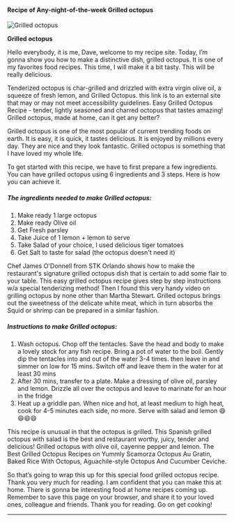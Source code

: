             

#### Recipe of Any-night-of-the-week Grilled octopus

![Grilled octopus](https://img-global.cpcdn.com/recipes/72ac90d8e583a925/751x532cq70/grilled-octopus-recipe-main-photo.jpg)

**Grilled octopus**

Hello everybody, it is me, Dave, welcome to my recipe site. Today, I’m gonna show you how to make a distinctive dish, grilled octopus. It is one of my favorites food recipes. This time, I will make it a bit tasty. This will be really delicious.

Tenderized octopus is char-grilled and drizzled with extra virgin olive oil, a squeeze of fresh lemon, and Grilled Octopus. this link is to an external site that may or may not meet accessibility guidelines. Easy Grilled Octopus Recipe - tender, lightly seasoned and charred octopus that tastes amazing! Grilled octopus, made at home, can it get any better?

Grilled octopus is one of the most popular of current trending foods on earth. It is easy, it is quick, it tastes delicious. It is enjoyed by millions every day. They are nice and they look fantastic. Grilled octopus is something that I have loved my whole life.

To get started with this recipe, we have to first prepare a few ingredients. You can have grilled octopus using 6 ingredients and 3 steps. Here is how you can achieve it.

##### The ingredients needed to make Grilled octopus:

1.  Make ready 1 large octopus
2.  Make ready Olive oil
3.  Get Fresh parsley
4.  Take Juice of 1 lemon + lemon to serve
5.  Take Salad of your choice, I used delicious tiger tomatoes
6.  Get Salt to taste for salad (the octopus doesn't need it)

Chef James O'Donnell from STK Orlando shows how to make the restaurant's signature grilled octopus dish that is certain to add some flair to your table. This easy grilled octopus recipe gives step by step instructions w/a special tenderizing method! Then I found this very handy video on grilling octopus by none other than Martha Stewart. Grilled octopus brings out the sweetness of the delicate white meat, which in turn absorbs the Squid or shrimp can be prepared in a similar fashion.

##### Instructions to make Grilled octopus:

1.  Wash octopus. Chop off the tentacles. Save the head and body to make a lovely stock for any fish recipe. Bring a pot of water to the boil. Gently dip the tentacles into and out of the water 3-4 times. then leave in and simmer on low for 15 mins. Switch off and leave them in the water for at least 30 mins
2.  After 30 mins, transfer to a plate. Make a dressing of olive oil, parsley and lemon. Drizzle all over the octopus and leave to marinate for an hour in the fridge
3.  Heat up a griddle pan. When nice and hot, at least medium to high heat, cook for 4-5 minutes each side, no more. Serve with salad and lemon 😄😄😄😄

This recipe is unusual in that the octopus is grilled. This Spanish grilled octopus with salad is the best and restaurant worthy, juicy, tender and delicious! Grilled octopus with olive oil, cayenne pepper and lemon. The Best Grilled Octopus Recipes on Yummly Scamorza Octopus Au Gratin, Baked Rice With Octopus, Aguachile-style Octopus And Cucumber Ceviche.

So that’s going to wrap this up for this special food grilled octopus recipe. Thank you very much for reading. I am confident that you can make this at home. There is gonna be interesting food at home recipes coming up. Remember to save this page on your browser, and share it to your loved ones, colleague and friends. Thank you for reading. Go on get cooking!

* * *